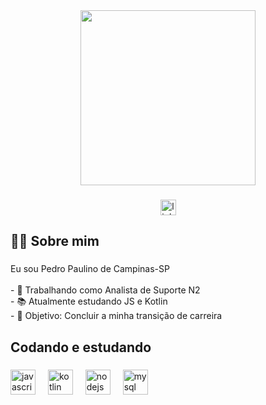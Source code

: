 <div align="center">
  <img height="280" src="https://media.giphy.com/media/v1.Y2lkPTc5MGI3NjExZnE2OWgxOHByaWFkeWczbW0yOXhhOG5peW8yZ3czZnVvMTV4YWtnbSZlcD12MV9pbnRlcm5hbF9naWZfYnlfaWQmY3Q9Zw/iIqmM5tTjmpOB9mpbn/giphy.gif"  />
</div>

###

<div align="center">
  <a href="https://www.linkedin.com/in/pedrogpaulino/" target="_blank">
    <img src="https://img.shields.io/static/v1?message=LinkedIn&logo=linkedin&label=&color=0077B5&logoColor=white&labelColor=&style=for-the-badge" height="25" alt="linkedin logo"  />
  </a>
</div>

###

<h2 align="left">👩‍💻  Sobre mim</h2>

###

<p align="left">Eu sou Pedro Paulino de Campinas-SP<br><br>- 🔭 Trabalhando como Analista de Suporte N2<br>- 📚 Atualmente estudando JS e Kotlin<br>- 🎯 Objetivo: Concluir a minha transição de carreira</p>

###

<h2 align="left">Codando e estudando</h2>

###

<div align="left">
  <img src="https://cdn.jsdelivr.net/gh/devicons/devicon/icons/javascript/javascript-plain.svg" height="40" alt="javascript logo"  />
  <img width="12" />
  <img src="https://cdn.jsdelivr.net/gh/devicons/devicon/icons/kotlin/kotlin-plain.svg" height="40" alt="kotlin logo"  />
  <img width="12" />
  <img src="https://cdn.jsdelivr.net/gh/devicons/devicon/icons/nodejs/nodejs-plain-wordmark.svg" height="40" alt="nodejs logo"  />
  <img width="12" />
  <img src="https://cdn.jsdelivr.net/gh/devicons/devicon/icons/mysql/mysql-original.svg" height="40" alt="mysql logo"  />
</div>

###
